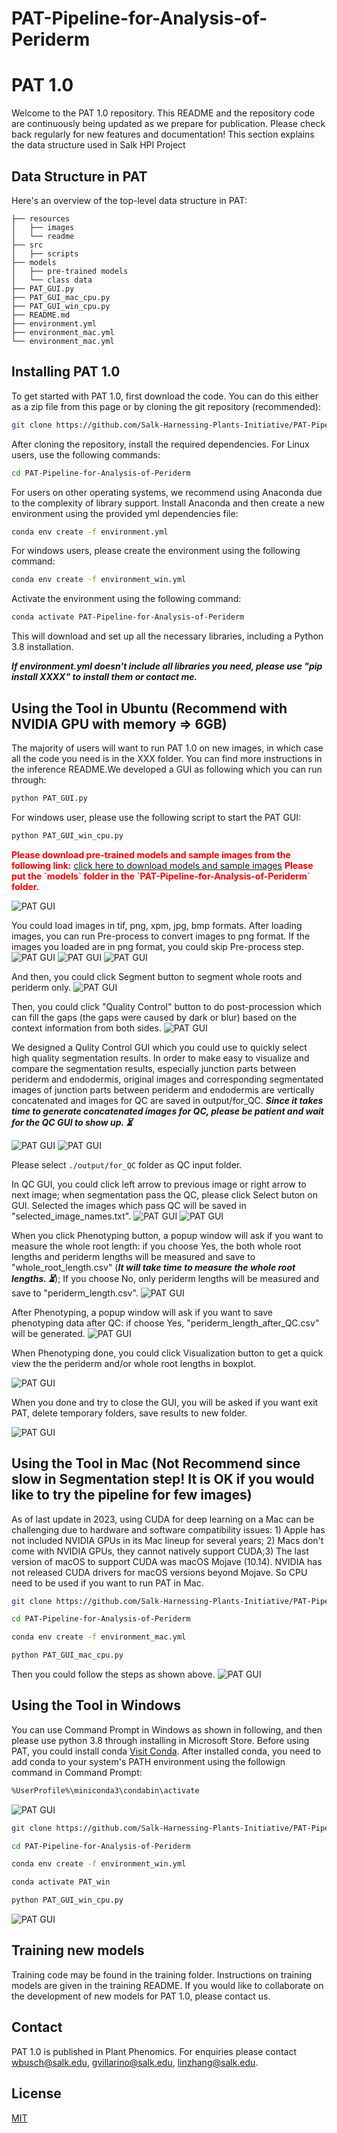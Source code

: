 # PAT-Pipeline-for-Analysis-of-Periderm
# PAT 1.0

Welcome to the PAT 1.0 repository. This README and the repository code are continuously being updated as we prepare for publication. Please check back regularly for new features and documentation!
This section explains the data structure used in Salk HPI Project

## Data Structure in PAT

Here's an overview of the top-level data structure in PAT:

```plaintext
├── resources
│   ├── images
│   └── readme  
├── src
│   ├── scripts
├── models
│   ├── pre-trained models
│   └── class data
├── PAT_GUI.py
├── PAT_GUI_mac_cpu.py
├── PAT_GUI_win_cpu.py
├── README.md
├── environment.yml
├── environment_mac.yml 
└── environment_mac.yml

```

## Installing PAT 1.0

To get started with PAT 1.0, first download the code. You can do this either as a zip file from this page or by cloning the git repository (recommended):

```bash
git clone https://github.com/Salk-Harnessing-Plants-Initiative/PAT-Pipeline-for-Analysis-of-Periderm.git
```
After cloning the repository, install the required dependencies. For Linux users, use the following commands:
```bash
cd PAT-Pipeline-for-Analysis-of-Periderm
```

For users on other operating systems, we recommend using Anaconda due to the complexity of library support. Install Anaconda and then create a new environment using the provided yml dependencies file:

```bash
conda env create -f environment.yml
```

For windows users, please create the environment using the following command:
```bash
conda env create -f environment_win.yml
```

Activate the environment using the following command:
```bash
conda activate PAT-Pipeline-for-Analysis-of-Periderm
```

This will download and set up all the necessary libraries, including a Python 3.8 installation.

<strong><em>If environment.yml doesn't include all libraries you need, please use "pip install XXXX" to install them or contact me.</em></strong>

## Using the Tool in Ubuntu (Recommend with NVIDIA GPU with memory => 6GB)

The majority of users will want to run PAT 1.0 on new images, in which case all the code you need is in the XXX folder. You can find more instructions in the inference README.We developed a GUI as following which you can run through:
```bash
python PAT_GUI.py
```

For windows user, please use the following script to start the PAT GUI:
```bash
python PAT_GUI_win_cpu.py
```

<span style="color: red">
    <strong>Please download pre-trained models and sample images from the following link:</strong> 
    <a href="https://drive.google.com/drive/folders/13F_TSJNYKEM3DVrvaFU56FUzt8BJ9m7X?usp=sharing">click here to download models and sample images</a>
</span>

<span style="color: red">
    <strong>Please put the `models` folder in the `PAT-Pipeline-for-Analysis-of-Periderm` folder.</strong>
</span>

![PAT GUI](https://github.com/Salk-Harnessing-Plants-Initiative/PAT-Pipeline-for-Analysis-of-Periderm/blob/main/resources/readme/start.png)

You could load images in tif, png, xpm, jpg, bmp formats. After loading images, you can run Pre-process to convert images to png format. If the images you loaded are in png format, you could skip Pre-process step. 
![PAT GUI](https://github.com/Salk-Harnessing-Plants-Initiative/PAT-Pipeline-for-Analysis-of-Periderm/blob/main/resources/readme/loading.png)
![PAT GUI](https://github.com/Salk-Harnessing-Plants-Initiative/PAT-Pipeline-for-Analysis-of-Periderm/blob/main/resources/readme/loading_folders.png)
![PAT GUI](https://github.com/Salk-Harnessing-Plants-Initiative/PAT-Pipeline-for-Analysis-of-Periderm/blob/main/resources/readme/pre_processing.png)

And then, you could click Segment button to segment whole roots and periderm only. 
![PAT GUI](https://github.com/Salk-Harnessing-Plants-Initiative/PAT-Pipeline-for-Analysis-of-Periderm/blob/main/resources/readme/segmentation.png)

Then, you could click "Quality Control" button to do post-procession which can fill the gaps (the gaps were caused by dark or blur) based on the context information from both sides. 
![PAT GUI](https://github.com/Salk-Harnessing-Plants-Initiative/PAT-Pipeline-for-Analysis-of-Periderm/blob/main/resources/readme/post_processing.png)

We designed a Qulity Control GUI which you could use to quickly select high quality segmentation results. In order to make easy to visualize and compare the segmentation results, especially junction parts between periderm and endodermis, original images and corresponding segmentated images of junction parts between periderm and endodermis are vertically concatenated and images for QC are saved in output/for_QC. <strong><em>Since it takes time to generate concatenated images for QC, please be patient and wait for the QC GUI to show up. :hourglass_flowing_sand:</em></strong>


![PAT GUI](https://github.com/Salk-Harnessing-Plants-Initiative/PAT-Pipeline-for-Analysis-of-Periderm/blob/main/resources/readme/qc1.png)
![PAT GUI](https://github.com/Salk-Harnessing-Plants-Initiative/PAT-Pipeline-for-Analysis-of-Periderm/blob/main/resources/readme/qc2.png)

Please select `./output/for_QC` folder as QC input folder.

In QC GUI, you could click left arrow to previous image or right arrow to next image; when segmentation pass the QC, please click Select buton on GUI. Selected the images which pass QC will be saved in "selected_image_names.txt". 
![PAT GUI](https://github.com/Salk-Harnessing-Plants-Initiative/PAT-Pipeline-for-Analysis-of-Periderm/blob/main/resources/readme/qc_window_3.png)
![PAT GUI](https://github.com/Salk-Harnessing-Plants-Initiative/PAT-Pipeline-for-Analysis-of-Periderm/blob/main/resources/readme/QC_output.png)

When you click Phenotyping button, a popup window will ask if you want to measure the whole root length: if you choose Yes, the both whole root lengths and periderm lengths will be measured and save to "whole_root_length.csv" (<strong><em>It will take time to measure the whole root lengths. :hourglass_flowing_sand:</em></strong>); If you choose No, only periderm lengths will be measured and save to "periderm_length.csv". 
![PAT GUI](https://github.com/Salk-Harnessing-Plants-Initiative/PAT-Pipeline-for-Analysis-of-Periderm/blob/main/resources/readme/whole_root_measure.png)

After Phenotyping, a popup window will ask if you want to save phenotyping data after QC: if choose Yes, "periderm_length_after_QC.csv" will be generated. 
![PAT GUI](https://github.com/Salk-Harnessing-Plants-Initiative/PAT-Pipeline-for-Analysis-of-Periderm/blob/main/resources/readme/if_save_QC.png)

When Phenotyping done, you could click Visualization button to get a quick view the the periderm and/or whole root lengths in boxplot. 

![PAT GUI](https://github.com/Salk-Harnessing-Plants-Initiative/PAT-Pipeline-for-Analysis-of-Periderm/blob/main/resources/readme/boxplot.png)

When you done and try to close the GUI, you will be asked if you want exit PAT, delete temporary folders, save results to new folder. 

![PAT GUI](https://github.com/Salk-Harnessing-Plants-Initiative/PAT-Pipeline-for-Analysis-of-Periderm/blob/main/resources/readme/save_results.png)

## Using the Tool in Mac (Not Recommend since slow in Segmentation step! It is OK if you would like to try the pipeline for few images)
As of last update in 2023, using CUDA for deep learning on a Mac can be challenging due to hardware and software compatibility issues: 1) Apple has not included NVIDIA GPUs in its Mac lineup for several years; 2) Macs don't come with NVIDIA GPUs, they cannot natively support CUDA;3) The last version of macOS to support CUDA was macOS Mojave (10.14). NVIDIA has not released CUDA drivers for macOS versions beyond Mojave. So CPU need to be used if you want to run PAT in Mac. 
```bash
git clone https://github.com/Salk-Harnessing-Plants-Initiative/PAT-Pipeline-for-Analysis-of-Periderm.git
```
```bash
cd PAT-Pipeline-for-Analysis-of-Periderm
```
```bash
conda env create -f environment_mac.yml
```
```bash
python PAT_GUI_mac_cpu.py
```
Then you could follow the steps as shown above.
![PAT GUI](https://github.com/Salk-Harnessing-Plants-Initiative/PAT-Pipeline-for-Analysis-of-Periderm/blob/main/resources/readme/PAT_Mac.png)

## Using the Tool in Windows 
You can use Command Prompt in Windows as shown in following, and then please use python 3.8 through installing in Microsoft Store. Before using PAT, you could install conda [Visit Conda](https://docs.conda.io/projects/conda/en/latest/user-guide/install/windows.html "Go to conda Website"). After installed conda, you need to add conda to your system's PATH environment using the followign command in Command Prompt:
```bash
%UserProfile%\miniconda3\condabin\activate
```

![PAT GUI](https://github.com/Salk-Harnessing-Plants-Initiative/PAT-Pipeline-for-Analysis-of-Periderm/blob/main/resources/readme/win_python38.png)
```bash
git clone https://github.com/Salk-Harnessing-Plants-Initiative/PAT-Pipeline-for-Analysis-of-Periderm.git
```
```bash
cd PAT-Pipeline-for-Analysis-of-Periderm
```
```bash
conda env create -f environment_win.yml
```
```bash
conda activate PAT_win
```

```bash
python PAT_GUI_win_cpu.py
```

![PAT GUI](https://github.com/Salk-Harnessing-Plants-Initiative/PAT-Pipeline-for-Analysis-of-Periderm/blob/main/resources/readme/PAT_win.png)
## Training new models
Training code may be found in the training folder. Instructions on training models are given in the training README. If you would like to collaborate on the development of new models for PAT 1.0, please contact us.

## Contact
PAT 1.0 is published in Plant Phenomics. For enquiries please contact wbusch@salk.edu, gvillarino@salk.edu, linzhang@salk.edu.

## License

[MIT](https://choosealicense.com/licenses/mit/)

